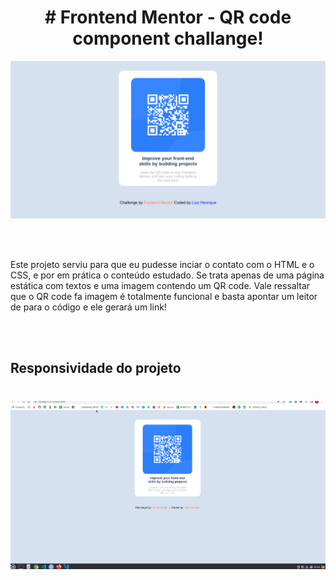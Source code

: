 <h1 align="center"># Frontend Mentor - QR code component challange!</h1>

<div align="center">
    <img src="./desktop-preview.png" width="1080px" />
</div>

<br> <br>

<p>Este projeto serviu para que eu pudesse inciar o contato com o HTML e o CSS, e por em prática o conteúdo estudado. Se trata apenas de uma página estática com textos e 
    uma imagem contendo um QR code. Vale ressaltar que o QR code fa imagem é totalmente funcional e basta apontar um leitor de para o código e ele gerará um link! </p>

<br> <br>

<h2>Responsividade do projeto</h2>

<h1 align="center">
    <img src="./images/gif.gif" width="700px"/>
</h1>